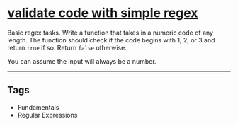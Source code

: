 # [validate code with simple regex](https://www.codewars.com/kata/56a25ba95df27b7743000016)

Basic regex tasks. Write a function that takes in a numeric code of any length. The function should check if the code begins with 1, 2, or 3 and return `true` if so. Return `false` otherwise.

You can assume the input will always be a number.

---

## Tags

- Fundamentals
- Regular Expressions
